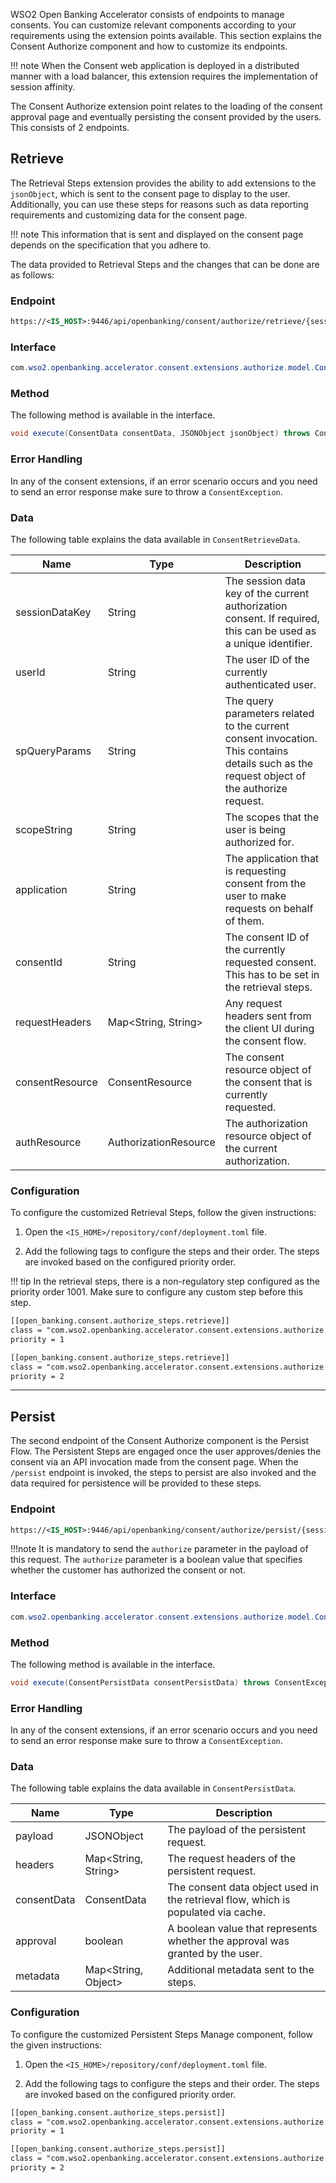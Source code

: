 WSO2 Open Banking Accelerator consists of endpoints to manage consents. You can customize relevant components 
according to your requirements using the extension points available. This section explains the 
Consent Authorize component and how to customize its endpoints.

!!! note 
    When the Consent web application is deployed in a distributed manner with a load balancer, this extension requires 
    the implementation of session affinity.

The Consent Authorize extension point relates to the loading of the consent approval page and eventually persisting 
the consent provided by the users. This consists of 2 endpoints. 

## Retrieve

The Retrieval Steps extension provides the ability to add extensions to the `jsonObject`, which is sent to the consent 
page to display to the user. Additionally, you can use these steps for reasons such as data reporting requirements and 
customizing data for the consent page.

!!! note 
    This information that is sent and displayed on the consent page depends on the specification that you adhere to. 

The data provided to Retrieval Steps and the changes that can be done are as follows:

### Endpoint
``` xml
https://<IS_HOST>:9446/api/openbanking/consent/authorize/retrieve/{session-data-key}
```

### Interface
``` java
com.wso2.openbanking.accelerator.consent.extensions.authorize.model.ConsentRetrievalStep
```

### Method
The following method is available in the interface.
``` java
void execute(ConsentData consentData, JSONObject jsonObject) throws ConsentException;
```

### Error Handling
In any of the consent extensions, if an error scenario occurs and you need to send an error response make sure to throw 
a `ConsentException`.

### Data 
The following table explains the data available in `ConsentRetrieveData`.

| Name      | Type                  | Description  |
| ----------|-----------------------| -------------|
| sessionDataKey| String    | The session data key of the current authorization consent. If required, this can be used as a unique identifier. |
| userId        | String    | The user ID of the currently authenticated user. |
| spQueryParams | String    | The query parameters related to the current consent invocation. This contains details such as the request object of the authorize request. |
| scopeString   | String    | The scopes that the user is being authorized for. |
| application   | String    | The application that is requesting consent from the user to make requests on behalf of them. |
| consentId     | String    | The consent ID of the currently requested consent. This has to be set in the retrieval steps. |
| requestHeaders| Map<String, String>   | Any request headers sent from the client UI during the consent flow. |
| consentResource   | ConsentResource   | The consent resource object of the consent that is currently requested. |
| authResource  | AuthorizationResource | The authorization resource object of the current authorization. |

### Configuration 

To configure the customized Retrieval Steps, follow the given instructions:

1. Open the `<IS_HOME>/repository/conf/deployment.toml` file.

2. Add the following tags to configure the steps and their order. The steps are invoked based on the configured priority 
order. 

!!! tip 
    In the retrieval steps, there is a non-regulatory step configured as the priority order 1001. Make sure to configure 
    any custom step before this step.

``` xml
[[open_banking.consent.authorize_steps.retrieve]]
class = "com.wso2.openbanking.accelerator.consent.extensions.authorize.impl.ConsentRetrievalStep1"
priority = 1

[[open_banking.consent.authorize_steps.retrieve]]
class = "com.wso2.openbanking.accelerator.consent.extensions.authorize.impl.ConsentRetrievalStep2"
priority = 2
```

---

## Persist

The second endpoint of the Consent Authorize component is the Persist Flow. The Persistent Steps are engaged once the 
user approves/denies the consent via an API invocation made from the consent page. When the `/persist` endpoint is 
invoked, the steps to persist are also invoked and the data required for persistence will be provided to these steps. 

### Endpoint
``` xml
https://<IS_HOST>:9446/api/openbanking/consent/authorize/persist/{session-data-key}?authorize={boolean}
```

!!!note
    It is mandatory to send the `authorize` parameter in the payload of this request. The `authorize` parameter is a 
    boolean value that specifies whether the customer has authorized the consent or not. 

### Interface
``` java
com.wso2.openbanking.accelerator.consent.extensions.authorize.model.ConsentPersistStep
```

### Method 
The following method is available in the interface.
``` java
void execute(ConsentPersistData consentPersistData) throws ConsentException;
```

### Error Handling
In any of the consent extensions, if an error scenario occurs and you need to send an error response make sure to throw 
a `ConsentException`.

### Data 
The following table explains the data available in `ConsentPersistData`.

| Name      | Type                  | Description  |
| ----------|-----------------------| -------------|
| payload   | JSONObject            | The payload of the persistent request. |
| headers   | Map<String, String>   | The request headers of the persistent request. |
| consentData | ConsentData | The consent data object used in the retrieval flow, which is populated via cache. |
| approval | boolean                | A boolean value that represents whether the approval was granted by the user.|
| metadata | Map<String, Object>    | Additional metadata sent to the steps. |

### Configuration 

To configure the customized Persistent Steps Manage component, follow the given instructions:

1. Open the `<IS_HOME>/repository/conf/deployment.toml` file.

2. Add the following tags to configure the steps and their order. The steps are invoked based on the configured priority 
order. 

``` xml
[[open_banking.consent.authorize_steps.persist]]
class = "com.wso2.openbanking.accelerator.consent.extensions.authorize.impl.ConsentPersistStep1"
priority = 1

[[open_banking.consent.authorize_steps.persist]]
class = "com.wso2.openbanking.accelerator.consent.extensions.authorize.impl.ConsentPersistStep2"
priority = 2
```
